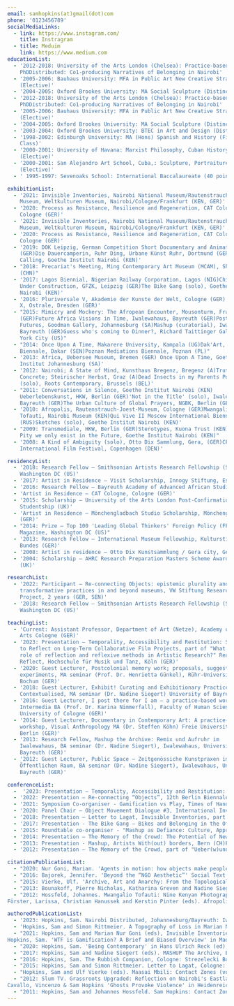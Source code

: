 ```yaml
---
email: samhopkins(at)gmail(dot)com
phone: '0123456789'
socialMediaLinks:
  - link: https://www.instagram.com/
    title: Instragram
  - title: Meduim
    link: https://www.medium.com
educationList:
  - '2012-2018: University of the Arts London (Chelsea): Practice-based
    PhDDistributed: Co1-producing Narratives of Belonging in Nairobi'
  - '2005-2006: Bauhaus University: MFA in Public Art New Creative Strategies
    (Elective)'
  - '2004-2005: Oxford Brookes University: MA Social Sculpture (Distinction)'
  - '2012-2018: University of the Arts London (Chelsea): Practice-based
    PhDDistributed: Co1-producing Narratives of Belonging in Nairobi'
  - '2005-2006: Bauhaus University: MFA in Public Art New Creative Strategies
    (Elective)'
  - '2004-2005: Oxford Brookes University: MA Social Sculpture (Distinction)'
  - '2003-2004: Oxford Brookes University: BTEC in Art and Design (Distinction)'
  - '1998-2002: Edinburgh University: MA (Hons) Spanish and History (First
    Class)'
  - '2000-2001: University of Havana: Marxist Philosophy, Cuban History
    (Elective)'
  - '2000-2001: San Alejandro Art School, Cuba,: Sculpture, Portraiture
    (Elective)'
  - ' 1995-1997: Sevenoaks School: International Baccalaureate (40 points)'

exhibitionList:
  - '2021: Invisible Inventories, Nairobi National Museum/Rautenstrauch-Joest
    Museum, Weltkulturen Museum, Nairobi/Cologne/Frankfurt (KEN, GER)'
  - '2020: Process as Resistance, Resilience and Regeneration, CAT Cologne,
    Cologne (GER)'
  - '2021: Invisible Inventories, Nairobi National Museum/Rautenstrauch-Joest
    Museum, Weltkulturen Museum, Nairobi/Cologne/Frankfurt (KEN, GER)'
  - '2020: Process as Resistance, Resilience and Regeneration, CAT Cologne,
    Cologne (GER)'
  - '2019: DOK Leipzig, German Competition Short Documentary and Animated Film
    (GER)Die Dauercamperin, Ruhr Ding, Urbane Künst Ruhr, Dortmund (GER)GZ
    Calling, Goethe Institut Nairobi (KEN)'
  - "2018: Precariat's Meeting, Ming Contemporary Art Museum (MCAM), Shanghai
    (CHN)"
  - '2017: Lagos Biennial, Nigerian Railway Corporation, Lagos (NIG)Chinafrika:
    Under Construction, GFZK, Leipzig (GER)The Bike Gang (solo), Goethe Institut
    Nairobi (KEN)'
  - '2016: Pluriversale V, Akademie der Kunste der Welt, Cologne (GER) -error:
    X, Ostrale, Dresden (GER)'
  - "2015: Mimicry and Mockery: The Afropean Encounter, Mousonturm, Frankfurt
    (GER)Future Africa Visions in Time, Iwalewahaus, Bayreuth (GER)Post African
    Futures, Goodman Gallery, Johannesburg (SA)Mashup (curatorial), Iwalewahaus,
    Bayreuth (GER)Guess who's coming to Dinner?, Richard Taittinger Gallery, New
    York City (US)"
  - "2014: Once Upon A Time, Makarere University, Kampala (UG)Dak'Art, Dakar
    Biennale, Dakar (SEN)Poznan Mediations Biennale, Poznan (PL)"
  - '2013: Africa, Uebersee Museum, Bremen (GER) Once Upon A Time, Goethe
    Institut Johannesburg (SA)'
  - '2012: Nairobi; A State of Mind, Kunsthaus Bregenz, Bregenz (A)Truth is
    Concrete; Steirischer Herbst, Graz (A)Dead Insects in my Parents Pool
    (solo), Roots Contemporary, Brussels (BEL)'
  - "2011: Conversations in Silence, Goethe Institut Nairobi (KEN)
    Ueberlebenskunst, HKW, Berlin (GER)'Not in the Title' (solo), Iwalewa Haus,
    Bayreuth (GER)The Urban Culture of Global Prayers, NGBK, Berlin (GER)"
  - '2010: Afropolis, Rautenstrauch-Joest-Museum, Cologne (GER)Mwangalio
    Tofauti, Nairobi Museum (KEN)Qui Vive II Moscow International Biennale
    (RUS)Sketches (solo), Goethe Institut Nairobi (KEN)'
  - "2009: Transmediale, HKW, Berlin (GER)Sterotypes, Kuona Trust (KEN)It's a
    Pity we only exist in the Future, Goethe Institut Nairobi (KEN)"
  - '2008: A Kind of Ambiguity (solo), Otto Dix Sammlung, Gera, (GER)CPH:DOX,
    International Film Festival, Copenhagen (DEN)'

residencyList:
  - '2018: Research Fellow — Smithsonian Artists Research Fellowship (SARF),
    Washington DC (US)'
  - '2017: Artist in Residence — Visit Scholarship, Innogy Stiftung, Essen (GER)'
  - '2016: Research Fellow — Bayreuth Academy of Advanced African Studies (GER)'
  - 'Artist in Residence — CAT Cologne, Cologne (GER)'
  - '2015: Scholarship — University of the Arts London Post-Confirmation
    Studentship (UK)'
  - 'Artist in Residence — Mönchengladbach Studio Scholarship, Mönchengladbach
    (GER)'
  - "2014: Prize — Top 100 'Leading Global Thinkers' Foreign Policy (FP)
    Magazine, Washington DC (US)"
  - '2013: Research Fellow — International Museum Fellowship, Kulturstiftung des
    Bundes (GER)'
  - '2008: Artist in residence — Otto Dix Kunstsammlung / Gera city, Gera (GER)'
  - '2004: Scholarship — AHRC Research Preparation Masters Scheme Award, Oxford
    (UK)'

researchList:
  - '2022: Participant — Re-connecting Objects: epistemic plurality and
    transformative practices in and beyond museums, VW Stiftung Research
    Project, 2 years (GER, SEN)'
  - '2018: Research Fellow — Smithsonian Artists Research Fellowship (SARF),
    Washington DC (US)'

teachingList:
  - 'Current: Assistant Professor, Department of Art (Netze), Academy of Media
    Arts Cologne (GER)'
  - '2023: Presentation — Temporality, Accessibility and Restitution: Strategies
    to Reflect on Long-Term Collaborative Film Projects, part of "What is the
    role of reflection and reflexive methods in Artistic Research?" React and
    Reflect, Hochschule für Musik und Tanz, Köln (GER)'
  - '2020: Guest Lecturer, Postcolonial memory work; proposals, suggestions,
    experiments, MA seminar (Prof. Dr. Henrietta Günkel), Rühr-Universität
    Bochum (GER)'
  - '2018: Guest Lecturer, Exhibit! Curating and Exhibitionary Practice
    Contextualised, MA seminar (Dr. Nadine Siegert) University of Bayreuth GER)'
  - '2016: Guest Lecturer, I post there for I am — a practice-based workshop,
    Intermedia BA (Prof. Dr. Karina Nimmerfall), Faculty of Human Science,
    University of Cologne (GER)'
  - '2014: Guest Lecturer, Documentary in Contemporary Art: A practice-based
    workshop, Visual Anthropology MA (Dr. Steffen Köhn) Freie Universität,
    Berlin (GER)'
  - '2013: Research Fellow, Mashup the Archive: Remix und Aufruhr im
    Iwalewahaus, BA seminar (Dr. Nadine Siegert), Iwalewahaus, Universität
    Bayreuth (GER)'
  - '2012: Guest Lecturer, Public Space — Zeitgenössiche Kunstpraxen im
    Öffentlichen Raum, BA seminar (Dr. Nadine Siegert), Iwalewahaus, Universität
    Bayreuth (GER)'

conferenceList:
  -  '2023: Presentation — Temporality, Accessibility and Restitution: Strategies to Reflect on Long-Term Collaborative Film Projects, part of "What is the role of reflection and reflexive methods in Artistic Research?" React and Reflect, Hochschule für Musik und Tanz, Köln (GER)'
  - '2022: Presentation — Re-connecting “Objects”, 12th Berlin Biennale, Kunstwerke, Berlin (GER)Presentation — Simba Mbili: Potential Histories of the Man-Eaters of Tsavo, Menagerie virtueller Tiere, Rühr Universität Bochum'
  - '2021: Symposium Co-organiser - Gamification vs Play, Times of Hands, The Academy of the Arts of the World, Cologne (GER)'
  - '2020: Panel Chair — Object Movement Dialogue #3, International Inventories Programme (IIP), Rautenstrauch-Joest Museum, Cologne (GER)'
  - '2018: Presentation — Letter to Lagat, Invisible Inventories, part of "Contemporary African artistic practice: political forms and issues", Musée d’Aquitaine and LAM, Bordeaux (FRA)'
  - '2017: Presentation - The Bike Gang — Bikes and Belonging in the Off Road Base, part of "Mediating senses of belonging: Aesthetics, affects, ethnography", Congress for the Deutsche Gesellschaft für Völkerkunde (DGV), Berlin (GER)'
  - '2015: Roundtable co-organiser - "Mashup as Defiance: Culture, Appropriation, Post-colonialism" and "Aura: The Object in Postcolonial Art collections", Mashup exhibition, Bayreuth (GER)'
  - '2014: Presentation — The Memory of the Crowd: The Potential of New Media Platforms to reimagine Narratives in Kenya, School of Oriental and African Studies, London (UK)Presentation — Channels through the institution — Undermining the colonial legacy of museums and expositions, part of "Crawling Doubles. Colonial Collecting and Affect", 8th Berlin Biennale, Berlin (GER) Presentation — Mashup the Archive: Remix and Tumult at the Iwalewahaus, part of "Collecting Geographies - Global Programming and Museums of Modern Art", Stedelijk Museum Amsterdam (NL)'
  - "2013: Presentation - Mashup, Artists With(out) borders, Bern (CH)Presentation — Conceptualising Future, Bayreuth Academy of Advanced African Studies (GER)Presentation — Art as an Argument; with Brian O'Doherty and Eugen Gomringer, Bayreuth Kunsthalle, (GER)"
  - '2012: Presentation — The Memory of the Crowd, part of "Ueber(w)unden; Art in troubled times", Goethe Institut Johannesburg (SA)'

citationsPublicationList:
  - "2020: Nur Goni, Marian. 'Agents in motion: how objects make people move. An interview with Sam Hopkins and Simon Rittmeier' Third Text Africa, no. 12, August 2020"
  - "2016: Bajorek, Jennifer. 'Beyond the “NGO Aesthetic”' Social Text 127, Vol. 34, No. 2, June 2016 Marcel, Olivier. 'Ochuo, Du Bidonville Au Cube Blanc: Géographie D'une Rencontre Globale.' Cahiers D'Études Africaines 56, no. 223 (2016)"
  - "2015: Vierke, Ulf. 'Archive, Art and Anarchy: From the Topological Archive to the Anarchic Archive', African Arts, vol. 48, no. 2 summer 2015"
  - "2013: Bounakoff, Pierre Nicholas, Katharina Greven and Nadine Siegert eds, Iwalewa: Four Views into Contemporary Africa, Iwalewahaus: Bayreuth"
  - "2012: Hossfeld, Johannes. Mwangalio Tofauti: Nine Kenyan Photographers, Nairobi, Native Intelligence
Förster, Larissa, Christian Hanussek and Kerstin Pinter (eds). Afropolis: City/Media/Art, Johannesburg: Jacana Media"

authoredPublicationList:
  - '2023: Hopkins, Sam. Nairobi Distributed, Johannesburg/Bayreuth: Iwalewa Books (upcoming)'
  - 'Hopkins, Sam and Simon Rittmeier. A Topography of Loss in Marian Nur Goni (eds) Trouble Dans Les Collections (#4, March 2023)'
  - "2021: Hopkins, Sam and Marian Nur Goni (eds), Invisible Inventories — the zine,Jo'burg/Bayreuth: Iwalewa Books
Hopkins, Sam. 'WTF is Gamification? A Brief and Biased Overview' in Madhusree Dutta (ed) CC: (vol 2. 2021), Cologne: Academy of the Arts of the World"
  - "2020: Hopkins, Sam. 'Being Contemporary' in Hans Ulrich Reck (ed), Journal der KHM #12, Cologne: Kunsthochschule für Medien"
  - "2017: Hopkins, Sam and Nadine Siegert (eds). MASHUP The Archive, Berlin: Revolver Books"
  - "2016: Hopkins, Sam. The Rubbish Companion, Cologne: Strezelecki Books"
  - "2015: Hopkins, Sam and Simon Rittmeier. Letter to Lagat, Cologne: Strzelecki Books"
  - "Hopkins, Sam and Ulf Vierke (eds). Maasai Mbili: Contact Zones (vol 13), Nairobi: Native Intelligence"
  - "2012: Slum TV. Grassroots Upgraded: Reflection on Nairobi's Eastlands, Oostkamp: Stichting Kunstboak,
Cavallo, Vincenzo & Sam Hopkins 'Ghosts Provoke Violence' in Heidenreich-Seleme, Lien and S O'Toole (eds), Über(W)unden: Art in Troubled Times, Johannesburg: Jacana Media"
  - "2011: Hopkins, Sam and Johannes Hossfeld. Sam Hopkins: Contact Zones (vol 2), Nairobi: Native Intelligence"
---
```


